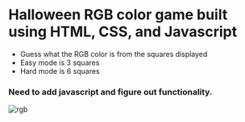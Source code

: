 # Halloween RGB color game built using HTML, CSS, and Javascript
* Guess what the RGB color is from the squares displayed
* Easy mode is 3 squares
* Hard mode is 6 squares

### Need to add javascript and figure out functionality.



![rgb](https://user-images.githubusercontent.com/24884380/193960278-73a3f8e6-fa30-4992-b78f-864cb553c8b8.jpg)
